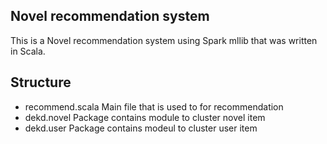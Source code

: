 ## Novel recommendation system
This is a Novel recommendation system using Spark mllib that was written in Scala. 

## Structure
- recommend.scala Main file that is used to for recommendation
- dekd.novel      Package contains module to cluster novel item
- dekd.user       Package contains modeul to cluster user item
